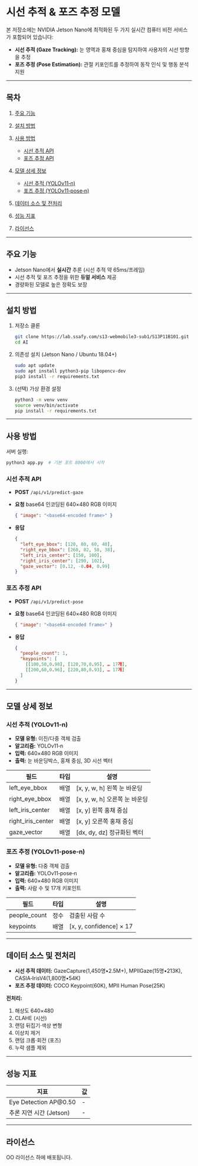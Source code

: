 # 시선 추적 & 포즈 추정 모델

본 저장소에는 NVIDIA Jetson Nano에 최적화된 두 가지 실시간 컴퓨터 비전 서비스가 포함되어 있습니다:

* **시선 추적 (Gaze Tracking):** 눈 영역과 홍채 중심을 탐지하여 사용자의 시선 방향을 추정
* **포즈 추정 (Pose Estimation):** 관절 키포인트를 추정하여 동작 인식 및 행동 분석 지원

---

## 목차

1. [주요 기능](#주요-기능)
2. [설치 방법](#설치-방법)
3. [사용 방법](#사용-방법)

   * [시선 추적 API](#시선-추적-api)
   * [포즈 추정 API](#포즈-추정-api)
4. [모델 상세 정보](#모델-상세-정보)

   * [시선 추적 (YOLOv11‑n)](#시선-추적-yolov11‑n)
   * [포즈 추정 (YOLOv11‑pose‑n)](#포즈-추정-yolov11‑pose‑n)
5. [데이터 소스 및 전처리](#데이터-소스-및-전처리)
6. [성능 지표](#성능-지표)
7. [라이선스](#라이선스)

---

## 주요 기능

* Jetson Nano에서 **실시간** 추론 (시선 추적 약 65ms/프레임)
* 시선 추적 및 포즈 추정을 위한 **듀얼 서비스** 제공
* 경량화된 모델로 높은 정확도 보장

---

## 설치 방법

1. 저장소 클론

   ```bash
   git clone https://lab.ssafy.com/s13-webmobile3-sub1/S13P11B101.git
   cd AI
   ```
2. 의존성 설치 (Jetson Nano / Ubuntu 18.04+)

   ```bash
   sudo apt update
   sudo apt install python3-pip libopencv-dev
   pip3 install -r requirements.txt
   ```
3. (선택) 가상 환경 설정

   ```bash
   python3 -m venv venv
   source venv/bin/activate
   pip install -r requirements.txt
   ```

---

## 사용 방법

서버 실행:

```bash
python3 app.py  # 기본 포트 8000에서 시작
```

### 시선 추적 API

* **POST** `/api/v1/predict-gaze`
* **요청** base64 인코딩된 640×480 RGB 이미지

  ```json
  { "image": "<base64-encoded frame>" }
  ```
* **응답**

  ```json
  {
    "left_eye_bbox": [120, 80, 60, 40],
    "right_eye_bbox": [260, 82, 58, 38],
    "left_iris_center": [150, 100],
    "right_iris_center": [290, 102],
    "gaze_vector": [0.12, -0.04, 0.99]
  }
  ```

### 포즈 추정 API

* **POST** `/api/v1/predict-pose`
* **요청** base64 인코딩된 640×480 RGB 이미지

  ```json
  { "image": "<base64-encoded frame>" }
  ```
* **응답**

  ```json
  {
    "people_count": 1,
    "keypoints": [
      [[100,50,0.98], [120,70,0.95], … 17개],
      [[200,60,0.96], [220,80,0.93], … 17개]
    ]
  }
  ```

---

## 모델 상세 정보

### 시선 추적 (YOLOv11‑n)

* **모델 유형:** 이진/다중 객체 검출
* **알고리즘:** YOLOv11‑n
* **입력:** 640×480 RGB 이미지
* **출력:** 눈 바운딩박스, 홍채 중심, 3D 시선 벡터

| 필드                  | 타입 | 설명                      |
| ------------------- | -- | ----------------------- |
| left\_eye\_bbox     | 배열 | \[x, y, w, h] 왼쪽 눈 바운딩  |
| right\_eye\_bbox    | 배열 | \[x, y, w, h] 오른쪽 눈 바운딩 |
| left\_iris\_center  | 배열 | \[x, y] 왼쪽 홍채 중심        |
| right\_iris\_center | 배열 | \[x, y] 오른쪽 홍채 중심       |
| gaze\_vector        | 배열 | \[dx, dy, dz] 정규화된 벡터   |

### 포즈 추정 (YOLOv11‑pose‑n)

* **모델 유형:** 다중 객체 검출
* **알고리즘:** YOLOv11‑pose‑n
* **입력:** 640×480 RGB 이미지
* **출력:** 사람 수 및 17개 키포인트

| 필드            | 타입 | 설명                       |
| ------------- | -- | ------------------------ |
| people\_count | 정수 | 검출된 사람 수                 |
| keypoints     | 배열 | \[x, y, confidence] × 17 |

---

## 데이터 소스 및 전처리

* **시선 추적 데이터:** GazeCapture(1,450명•2.5M+), MPIIGaze(15명•213K), CASIA‑IrisV4(1,800명•54K)
* **포즈 추정 데이터:** COCO Keypoint(60K), MPII Human Pose(25K)

**전처리:**

1. 해상도 640×480
2. CLAHE (시선)
3. 랜덤 뒤집기·색상 변형
4. 이상치 제거
5. 랜덤 크롭·회전 (포즈)
6. 누락 샘플 제외

---

## 성능 지표

| 지표                     | 값     |
| ---------------------- | ----- |
| Eye Detection AP\@0.50 | -  |
| 추론 지연 시간 (Jetson)      | - |

---

## 라이선스

OO 라이선스 하에 배포됩니다.